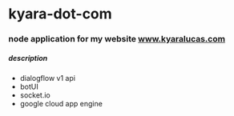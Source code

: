 # kyara-dot-com
### node application for my website www.kyaralucas.com

##### description
- dialogflow v1 api
- botUI
- socket.io
- google cloud app engine


